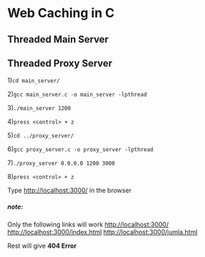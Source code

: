 # Web Caching in C
## Threaded Main Server
## Threaded Proxy Server

1)`cd main_server/`

2)`gcc main_server.c -o main_server -lpthread`

3)`./main_server 1200`

4)`press <control> + z`

5)`cd ../proxy_server/`

6)`gcc proxy_server.c -o proxy_server -lpthread`

7)`./proxy_server 0.0.0.0 1200 3000`

8)`press <control> + z`

Type [http://localhost:3000/](http://localhost:3000/) in the browser

##### note: 
Only the following links will work
[http://localhost:3000/](http://localhost:3000/)
[http://localhost:3000/index.html](http://localhost:3000/index.html)
[http://localhost:3000/jumla.html](http://localhost:3000/jumla.html)

Rest will give <b>404 Error</b>

